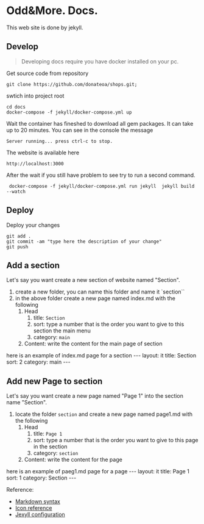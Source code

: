 # Odd&More. Docs.
This web site is done by jekyll.

## Develop

> Developing docs require you have docker installed on your pc.

Get source code from repository
```
git clone https://github.com/donateoa/shops.git;

```
swtich into project root

    cd docs
    docker-compose -f jekyll/docker-compose.yml up

Wait the container has fineshed to download all gem packages. It can take up to 20 minutes. You can see in the console the message

    Server running... press ctrl-c to stop.
    
The website is available here

    http://localhost:3000


After the wait if you still have problem to see  try  to run a second command.

     docker-compose -f jekyll/docker-compose.yml run jekyll  jekyll build --watch

## Deploy

Deploy your changes

    git add .
    git commit -am "type here the description of your change"
    git push

## Add a section
Let's say you want create a new section of website named "Section".
1. create a new folder, you can name this folder and name it `section``
2. in the above folder create a new page named index.md with the following 
    1. Head
        1. title: `Section`
        2. sort: type a number that is the order you want to give to this section the main menu
        3. category: `main`
    2. Content: write the content for the main page of section

here is an example of index.md page for a section
    ---
    layout: it 
    title: Section 
    sort: 2
    category: main
    ---

## Add new Page to section
Let's say you want create a new page named "Page 1" into the section name "Section".
1. locate the folder `section` and create a new page named page1.md with the following 
    1. Head
        1. title: `Page 1`
        2. sort: type a number that is the order you want to give to this page in the section
        3. category: `section`
    2. Content: write the content for the page

here is an example of paeg1.md page for a page
    ---
    layout: it 
    title: Page 1 
    sort: 1
    category: Section
    ---

Reference:
- [Markdown syntax](https://www.markdownguide.org/basic-syntax/)
- [Icon reference](https://fontawesome.com/icons?d=gallery&p=2)
- [Jexyll configuration](https://jekyllrb.com/docs/configuration/)